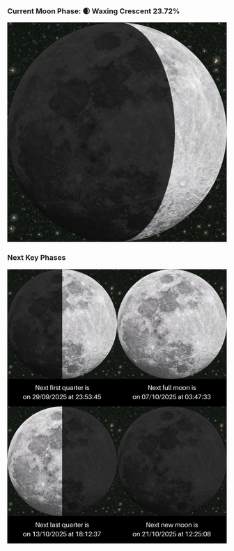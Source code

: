 ### Current Moon Phase: 🌒 Waxing Crescent 23.72%
![Moon Phase](moonphase.png)
### Next Key Phases
![Gallery](gallery.png)